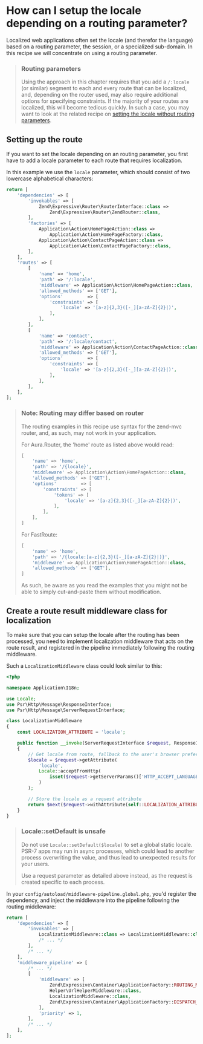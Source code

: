 # How can I setup the locale depending on a routing parameter?

Localized web applications often set the locale (and therefor the language)
based on a routing parameter, the session, or a specialized sub-domain.
In this recipe we will concentrate on using a routing parameter.

> ### Routing parameters
>
> Using the approach in this chapter requires that you add a `/:locale` (or
> similar) segment to each and every route that can be localized, and, depending
> on the router used, may also require additional options for specifying
> constraints. If the majority of your routes are localized, this will become
> tedious quickly. In such a case, you may want to look at the related recipe
> on [setting the locale without routing parameters](setting-locale-without-routing-parameter.md).

## Setting up the route

If you want to set the locale depending on an routing parameter, you first have
to add a locale parameter to each route that requires localization.

In this example we use the `locale` parameter, which should consist of two
lowercase alphabetical characters:

```php
return [
    'dependencies' => [
        'invokables' => [
            Zend\Expressive\Router\RouterInterface::class =>
                Zend\Expressive\Router\ZendRouter::class,
        ],
        'factories' => [
            Application\Action\HomePageAction::class =>
                Application\Action\HomePageFactory::class,
            Application\Action\ContactPageAction::class =>
                Application\Action\ContactPageFactory::class,
        ],
    ],
    'routes' => [
        [
            'name' => 'home',
            'path' => '/:locale',
            'middleware' => Application\Action\HomePageAction::class,
            'allowed_methods' => ['GET'],
            'options'         => [
                'constraints' => [
                    'locale' => '[a-z]{2,3}([-_][a-zA-Z]{2}|)',
                ],
            ],
        ],
        [
            'name' => 'contact',
            'path' => '/:locale/contact',
            'middleware' => Application\Action\ContactPageAction::class,
            'allowed_methods' => ['GET'],
            'options'         => [
                'constraints' => [
                    'locale' => '[a-z]{2,3}([-_][a-zA-Z]{2}|)',
                ],
            ],
        ],
    ],
];
```
> ### Note: Routing may differ based on router
>
> The routing examples in this recipe use syntax for the zend-mvc router, and,
> as such, may not work in your application.
>
> For Aura.Router, the 'home' route as listed above would read:
>
> ```php
> [
>     'name' => 'home',
>     'path' => '/{locale}',
>     'middleware' => Application\Action\HomePageAction::class,
>     'allowed_methods' => ['GET'],
>     'options'         => [
>         'constraints' => [
>             'tokens' => [
>                 'locale' => '[a-z]{2,3}([-_][a-zA-Z]{2}|)',
>             ],
>         ],
>     ],
> ]
> ```
>
> For FastRoute:
>
> ```php
> [
>     'name' => 'home',
>     'path' => '/{locale:[a-z]{2,3}([-_][a-zA-Z]{2}|)}',
>     'middleware' => Application\Action\HomePageAction::class,
>     'allowed_methods' => ['GET'],
> ]
> ```
>
> As such, be aware as you read the examples that you might not be able to
> simply cut-and-paste them without modification.


## Create a route result middleware class for localization

To make sure that you can setup the locale after the routing has been processed,
you need to implement localization middleware that acts on the route result, and
registered in the pipeline immediately following the routing middleware.

Such a `LocalizationMiddleware` class could look similar to this:

```php
<?php

namespace Application\I18n;

use Locale;
use Psr\Http\Message\ResponseInterface;
use Psr\Http\Message\ServerRequestInterface;

class LocalizationMiddleware
{
    const LOCALIZATION_ATTRIBUTE = 'locale';

    public function __invoke(ServerRequestInterface $request, ResponseInterface $response, callable $next = null)
    {
        // Get locale from route, fallback to the user's browser preference
        $locale = $request->getAttribute(
            'locale',
            Locale::acceptFromHttp(
                isset($request->getServerParams()['HTTP_ACCEPT_LANGUAGE']) ? $request->getServerParams()['HTTP_ACCEPT_LANGUAGE'] : 'en_US'
            )
        );

        // Store the locale as a request attribute
        return $next($request->withAttribute(self::LOCALIZATION_ATTRIBUTE, $locale), $response);
    }
}
```

> ### Locale::setDefault is unsafe
>
> Do not use `Locale::setDefault($locale)` to set a global static locale.
> PSR-7 apps may run in async processes, which could lead to another process
> overwriting the value, and thus lead to unexpected results for your users.
>
> Use a request parameter as detailed above instead, as the request is created
> specific to each process.

In your `config/autoload/middleware-pipeline.global.php`, you'd register the
dependency, and inject the middleware into the pipeline following the routing
middleware:

```php
return [
    'dependencies' => [
        'invokables' => [
            LocalizationMiddleware::class => LocalizationMiddleware::class,
            /* ... */
        ],
        /* ... */
    ],
    'middleware_pipeline' => [
        /* ... */
        [
            'middleware' => [
                Zend\Expressive\Container\ApplicationFactory::ROUTING_MIDDLEWARE,
                Helper\UrlHelperMiddleware::class,
                LocalizationMiddleware::class,
                Zend\Expressive\Container\ApplicationFactory::DISPATCH_MIDDLEWARE,
            ],
            'priority' => 1,
        ],
        /* ... */
    ],
];
```

